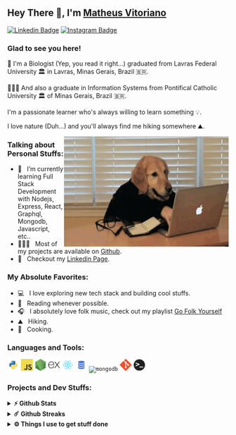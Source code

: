 ## Hey There 👋, I'm [Matheus Vitoriano](https://github.com/mbVitoriano/)

[![Linkedin Badge](https://img.shields.io/badge/-LinkedIn-0e76a8?style=flat-square&logo=Linkedin&logoColor=white)](https://linkedin.com/in/mbVitoriano)
[![Instagram Badge](https://img.shields.io/badge/-Instagram-e4405f?style=flat-square&logo=Instagram&logoColor=white)](https://instagram.com/mbVitoriano/)

### Glad to see you here! &nbsp;

🌱 I'm a Biologist (Yep, you read it right...) graduated from Lavras Federal University 🏛 in Lavras, Minas Gerais, Brazil 🇧🇷.

👨🏻‍💻 And also a graduate in Information Systems from Pontifical Catholic University 🏛 of Minas Gerais, Brazil 🇧🇷. 

I'm a passionate learner who's always willing to learn something 💡. 

I love nature (Duh...) and you'll always find me hiking somewhere ⛰️.

<img align="right" height="250" width="375" alt="" src="2n0H.gif" />

### Talking about Personal Stuffs:

- 🚀 &nbsp; I’m currently learning Full Stack Development with Nodejs, Express, React, Graphql, Mongodb, Javascript, etc..
- 👨🏻‍💻 &nbsp; Most of my projects are available on [Github](https://github.com/mbVitoriano).
- 📝 &nbsp; Checkout my [Linkedin Page](https://linkedin.com/in/mbVitoriano).

### My Absolute Favorites:

- 💻 &nbsp; I love exploring new tech stack and building cool stuffs.
- 📰 &nbsp; Reading whenever possible.
- 🎧 &nbsp; I absolutely love folk music, check out my playlist
 [Go Folk Yourself](https://open.spotify.com/playlist/2gHXi1b8f0mmEoSTSNDv5D?si=197f0cd030054b7a)
- ⛰️ &nbsp; Hiking.
- 🍳 &nbsp; Cooking.

### Languages and Tools:


<code><img height="27" src="https://raw.githubusercontent.com/github/explore/80688e429a7d4ef2fca1e82350fe8e3517d3494d/topics/python/python.png" alt="python"></code>
<code><img height="27" src="https://raw.githubusercontent.com/github/explore/80688e429a7d4ef2fca1e82350fe8e3517d3494d/topics/javascript/javascript.png" alt="javascript"></code>
<code><img height="27" src="https://raw.githubusercontent.com/github/explore/80688e429a7d4ef2fca1e82350fe8e3517d3494d/topics/nodejs/nodejs.png" alt="nodejs"></code>
<code><img height="27" src="https://raw.githubusercontent.com/devicons/devicon/master/icons/express/express-original.svg" alt="expressjs"></code>
<code><img height="27" src="https://raw.githubusercontent.com/github/explore/80688e429a7d4ef2fca1e82350fe8e3517d3494d/topics/react/react.png" alt="react"></code>
<code><img height="27" src="https://raw.githubusercontent.com/github/explore/80688e429a7d4ef2fca1e82350fe8e3517d3494d/topics/sql/sql.png" alt="sql"></code>
<code><img height="27" src="https://encrypted-tbn0.gstatic.com/images?q=tbn%3AANd9GcSTTzPAw-55ssm1Im594xYZ9eRQu2JylrkYLg&usqp=CAU" alt="mongodb"></code>
<code><img height="27" src="https://raw.githubusercontent.com/devicons/devicon/master/icons/git/git-original.svg" alt="git"></code>
<code><img height="27" src="https://raw.githubusercontent.com/github/explore/80688e429a7d4ef2fca1e82350fe8e3517d3494d/topics/terminal/terminal.png" alt="terminal"></code>

<!--
<code><img height="25" src="https://raw.githubusercontent.com/github/explore/80688e429a7d4ef2fca1e82350fe8e3517d3494d/topics/sass/sass.png" alt="sass"></code>
-->

### Projects and Dev Stuffs:

<details>	
  <summary><b>⚡ Github Stats</b></summary>

  <br />
  <img height="180em" src="https://github-readme-stats.vercel.app/api?username=mbVitoriano&show_icons=true&hide_border=true&&count_private=true&include_all_commits=true" />
  <img height="180em" src="https://github-readme-stats.vercel.app/api/top-langs/?username=mbVitoriano&exclude_repo=KNN-Image-Classification&show_icons=true&hide_border=true&layout=compact&langs_count=8"/>
</details>

<details>	
  <summary><b>☄️ Github Streaks</b></summary>

  <br />
  <img height="180em" src="https://github-readme-streak-stats.herokuapp.com/?user=mbVitoriano&hide_border=true" />
</details>

<details>	
  <br />
  <summary><b>⚙️ Things I use to get stuff done</b></summary>
  	<ul>
  	    <li><b>OS:</b> macOS Ventura 13.0</li>
	    <li><b>Laptop: </b> Apple MacBook Air (M1)</li>
  	    <li><b>Browser: </b> Safari/ Chrome Web Browser</li>
	    <li><b>Terminal: </b> ZSH: Oh My Zsh (Spaceship)</li>
	    <li><b>Code Editor:</b> VSCode - Come, on.....</li>
       <li><b>Notes: </b> Notion</li>
	    <li><b>To Stay Updated:</b> Dev.to, Medium and Linkedin.</li>
	    <br />
	</ul>	
</details>

#

